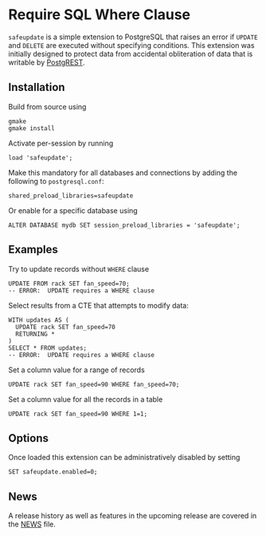 Require SQL Where Clause
========================

`safeupdate` is a simple extension to PostgreSQL that raises an error if
`UPDATE` and `DELETE` are executed without specifying conditions.  This
extension was initially designed to protect data from accidental obliteration of
data that is writable by [PostgREST].

Installation
------------

Build from source using

    gmake
    gmake install

Activate per-session by running

    load 'safeupdate';

Make this mandatory for all databases and connections by adding the following to
`postgresql.conf`:

    shared_preload_libraries=safeupdate

Or enable for a specific database using

    ALTER DATABASE mydb SET session_preload_libraries = 'safeupdate';

Examples
--------

Try to update records without `WHERE` clause

    UPDATE FROM rack SET fan_speed=70;
    -- ERROR:  UPDATE requires a WHERE clause

Select results from a CTE that attempts to modify data:

    WITH updates AS (
      UPDATE rack SET fan_speed=70
      RETURNING *
    )
    SELECT * FROM updates;
    -- ERROR:  UPDATE requires a WHERE clause

Set a column value for a range of records

    UPDATE rack SET fan_speed=90 WHERE fan_speed=70;

Set a column value for all the records in a table

    UPDATE rack SET fan_speed=90 WHERE 1=1;

Options
-------

Once loaded this extension can be administratively disabled by setting

    SET safeupdate.enabled=0;

News
----

A release history as well as features in the upcoming release are covered in the
[NEWS](NEWS) file.

[PostgREST]: http://postgrest.com

